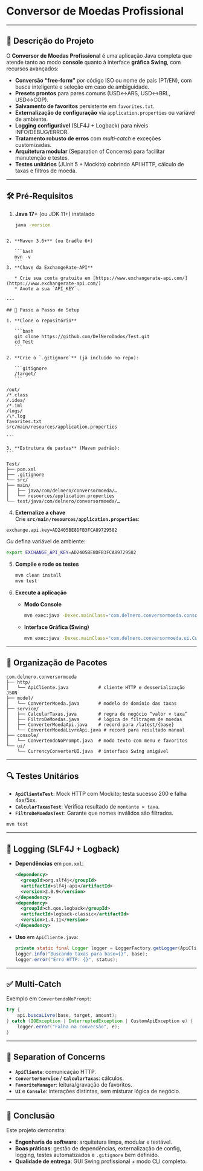 # Conversor de Moedas Profissional

---

## 📖 Descrição do Projeto

O **Conversor de Moedas Profissional** é uma aplicação Java completa que atende tanto ao modo **console** quanto à interface **gráfica Swing**, com recursos avançados:

- **Conversão “free‐form”** por código ISO ou nome de país (PT/EN), com busca inteligente e seleção em caso de ambiguidade.
- **Presets prontos** para pares comuns (USD↔ARS, USD↔BRL, USD↔COP).
- **Salvamento de favoritos** persistente em `favorites.txt`.
- **Externalização de configuração** via `application.properties` ou variável de ambiente.
- **Logging configurável** (SLF4J + Logback) para níveis INFO/DEBUG/ERROR.
- **Tratamento robusto de erros** com _multi‐catch_ e exceções customizadas.
- **Arquitetura modular** (Separation of Concerns) para facilitar manutenção e testes.
- **Testes unitários** (JUnit 5 + Mockito) cobrindo API HTTP, cálculo de taxas e filtros de moeda.

---

## 🛠️ Pré‐Requisitos

1. **Java 17+** (ou JDK 11+) instalado  
   ```bash
   java -version
````

2. **Maven 3.6+** (ou Gradle 6+)

   ```bash
   mvn -v
   ```
3. **Chave da ExchangeRate‐API**

   * Crie sua conta gratuita em [https://www.exchangerate-api.com/](https://www.exchangerate-api.com/)
   * Anote a sua `API_KEY`.

---

## 🎯 Passo a Passo de Setup

1. **Clone o repositório**

   ```bash
   git clone https://github.com/DelNeroDados/Test.git
   cd Test
   ```

2. **Crie o `.gitignore`** (já incluído no repo):

   ```gitignore
   /target/
   ```

/out/
/*.class
/.idea/
/*.iml
/logs/
/\*.log
favorites.txt
src/main/resources/application.properties

```

3. **Estrutura de pastas** (Maven padrão):
```

Test/
├── pom.xml
├── .gitignore
└── src/
├── main/
│   ├── java/com/delnero/conversormoeda/…
│   └── resources/application.properties
└── test/java/com/delnero/conversormoeda/…

````

4. **Externalize a chave**  
Crie **`src/main/resources/application.properties`**:
```properties
exchange.api.key=AD2405BE8DFB3FCA89729582
````

*Ou* defina variável de ambiente:

```bash
export EXCHANGE_API_KEY=AD2405BE8DFB3FCA89729582
```

5. **Compile e rode os testes**

   ```bash
   mvn clean install
   mvn test
   ```

6. **Execute a aplicação**

   * **Modo Console**

     ```bash
     mvn exec:java -Dexec.mainClass="com.delnero.conversormoeda.console.ConvertendoNoPrompt"
     ```

   * **Interface Gráfica (Swing)**

     ```bash
     mvn exec:java -Dexec.mainClass="com.delnero.conversormoeda.ui.CurrencyConverterUI"
     ```

---

## 📂 Organização de Pacotes

```text
com.delnero.conversormoeda
├── http/
│   └── ApiCliente.java           # cliente HTTP e desserialização JSON
├── model/
│   └── ConverterMoeda.java       # modelo de domínio das taxas
├── service/
│   ├── CalcularTaxas.java        # regra de negócio “valor × taxa”
│   ├── FiltroDeMoedas.java       # lógica de filtragem de moedas
│   ├── ConverterMoedaApi.java    # record para /latest/{base}
│   └── ConverterMoedaLivreApi.java # record para resultado manual
├── console/
│   └── ConvertendoNoPrompt.java  # modo texto com menu e favoritos
└── ui/
    └── CurrencyConverterUI.java  # interface Swing amigável
```

---

## 🔍 Testes Unitários

* **`ApiClienteTest`**: Mock HTTP com Mockito; testa sucesso 200 e falha 4xx/5xx.
* **`CalcularTaxasTest`**: Verifica resultado de `montante × taxa`.
* **`FiltroDeMoedasTest`**: Garante que nomes inválidos são filtrados.

```bash
mvn test
```

---

## 📝 Logging (SLF4J + Logback)

* **Dependências** em `pom.xml`:

  ```xml
  <dependency>
    <groupId>org.slf4j</groupId>
    <artifactId>slf4j-api</artifactId>
    <version>2.0.9</version>
  </dependency>
  <dependency>
    <groupId>ch.qos.logback</groupId>
    <artifactId>logback-classic</artifactId>
    <version>1.4.11</version>
  </dependency>
  ```
* **Uso** em `ApiCliente.java`:

  ```java
  private static final Logger logger = LoggerFactory.getLogger(ApiCliente.class);
  logger.info("Buscando taxas para base={}", base);
  logger.error("Erro HTTP: {}", status);
  ```

---

## ✅ Multi-Catch

Exemplo em `ConvertendoNoPrompt`:

```java
try {
    api.buscaLivre(base, target, amount);
} catch (IOException | InterruptedException | CustomApiException e) {
    logger.error("Falha na conversão", e);
}
```

---

## 🎯 Separation of Concerns

* **`ApiCliente`**: comunicação HTTP.
* **`ConverterService`** / **`CalcularTaxas`**: cálculos.
* **`FavoriteManager`**: leitura/gravação de favoritos.
* **`UI`** e **`Console`**: interações distintas, sem misturar lógica de negócio.

---

## 🌟 Conclusão

Este projeto demonstra:

* **Engenharia de software**: arquitetura limpa, modular e testável.
* **Boas práticas**: gestão de dependências, externalização de config, logging, testes automatizados e `.gitignore` bem definido.
* **Qualidade de entrega**: GUI Swing profissional + modo CLI completo.

